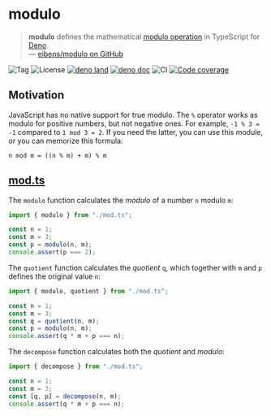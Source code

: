 # modulo

> **modulo** defines the mathematical [modulo operation] in TypeScript for
> [Deno].
> <br/> — [eibens/modulo on GitHub]

![Tag](https://img.shields.io/github/v/tag/eibens/modulo)
![License](https://img.shields.io/github/license/eibens/modulo)
[![deno land](http://img.shields.io/badge/deno.land/x/-modulo-lightgrey.svg?logo=deno&labelColor=black)](https://deno.land/x/modulo)
[![deno doc](https://doc.deno.land/badge.svg)](https://doc.deno.land/https/deno.land/x/modulo/mod.ts)
![CI](https://github.com/eibens/modulo/workflows/ci/badge.svg)
[![Code coverage](https://img.shields.io/codecov/c/github/eibens/modulo)](https://codecov.io/gh/eibens/modulo)

## Motivation

JavaScript has no native support for true modulo. The `%` operator works as
modulo for positive numbers, but not negative ones. For example, `-1 % 3 = -1`
compared to `1 mod 3 = 2`. If you need the latter, you can use this module, or
you can memorize this formula:

```
n mod m = ((n % m) + m) % m
```

## [mod.ts]

The `modulo` function calculates the _modulo_ of a number `n` modulo `m`:

```ts
import { modulo } from "./mod.ts";

const n = 1;
const m = 3;
const p = modulo(n, m);
console.assert(p === 2);
```

The `quotient` function calculates the _quotient_ `q`, which together with `m`
and `p` defines the original value `n`:

```ts
import { modulo, quotient } from "./mod.ts";

const n = 1;
const m = 3;
const q = quotient(n, m);
const p = modulo(n, m);
console.assert(q * m + p === n);
```

The `decompose` function calculates both the _quotient_ and _modulo_:

```ts
import { decompose } from "./mod.ts";

const n = 1;
const m = 3;
const [q, p] = decompose(n, m);
console.assert(q * m + p === n);
```

[mod.ts]: mod.ts
[Deno]: https://deno.land
[modulo operation]: https://en.wikipedia.org/wiki/Modulo_operation
[eibens/modulo on GitHub]: https://github.com/eibens/modulo
